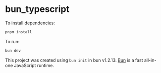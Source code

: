 # bun_typescript

To install dependencies:

```bash
pnpm install
```

To run:

```bash
bun dev
```

This project was created using `bun init` in bun v1.2.13. [Bun](https://bun.sh) is a fast all-in-one JavaScript runtime.
